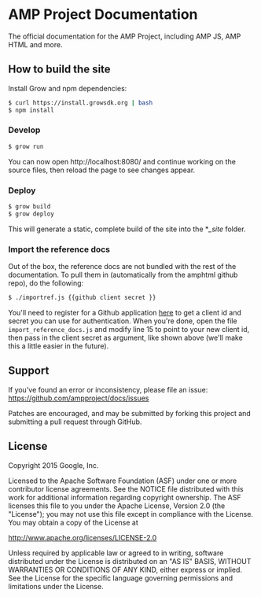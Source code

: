 AMP Project Documentation
=========================

The official documentation for the AMP Project, including AMP JS,
  AMP HTML and more.

How to build the site
---------------------

Install Grow and npm dependencies:

```sh
$ curl https://install.growsdk.org | bash
$ npm install
```

### Develop

```sh
$ grow run
```

You can now open http://localhost:8080/ and continue working on the source files, then reload the page to see changes appear.

### Deploy

```sh
$ grow build
$ grow deploy
```

This will generate a static, complete build of the site into the **_site* folder.

### Import the reference docs

Out of the box, the reference docs are not bundled with the rest of the documentation. To pull them in (automatically from the amphtml github repo), do the following:

```sh
$ ./importref.js {{github client secret }}
```

You'll need to register for a Github application [here](https://github.com/settings/applications/new) to get a client id and secret you can use for authentication. When you're done, open the file `import_reference_docs.js` and modify line 15 to point to your new client id, then pass in the client secret as argument, like shown above (we'll make this a little easier in the future).

Support
-------

If you've found an error or inconsistency, please file an issue:
https://github.com/ampproject/docs/issues

Patches are encouraged, and may be submitted by forking this project and
submitting a pull request through GitHub.

License
-------

Copyright 2015 Google, Inc.

Licensed to the Apache Software Foundation (ASF) under one or more contributor
license agreements.  See the NOTICE file distributed with this work for
additional information regarding copyright ownership.  The ASF licenses this
file to you under the Apache License, Version 2.0 (the "License"); you may not
use this file except in compliance with the License.  You may obtain a copy of
the License at

  http://www.apache.org/licenses/LICENSE-2.0

Unless required by applicable law or agreed to in writing, software
distributed under the License is distributed on an "AS IS" BASIS, WITHOUT
WARRANTIES OR CONDITIONS OF ANY KIND, either express or implied.  See the
License for the specific language governing permissions and limitations under
the License.
